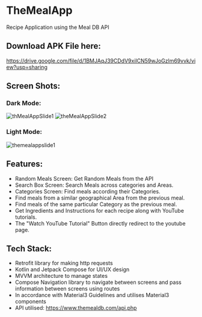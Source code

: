 # TheMealApp
 Recipe Application using the Meal DB API
 ## Download APK File here: 
 https://drive.google.com/file/d/1BMJAqJ39CDdV9xiICN59wJoGzlm69vvk/view?usp=sharing
 ## Screen Shots:
 ### Dark Mode:
![thMealAppSlide1](https://github.com/harshjoshi004/TheMealApp/assets/138373025/ba452dbb-b581-4dfb-93b4-e5d04fd5034b)
![theMealAppSlide2](https://github.com/harshjoshi004/TheMealApp/assets/138373025/a65587a3-582c-4879-be66-dfc3cc1d4747)

 ### Light Mode:
![themealappslide1](https://github.com/harshjoshi004/TheMealApp/assets/138373025/4146a157-b3dc-49ae-8977-99d650b99f0b)

 ## Features:
  - Random Meals Screen: Get Random Meals from the API
  - Search Box Screen: Search Meals across categories and Areas.
  - Categories Screen: Find meals according their Categories.
  - Find meals from a similar geographical Area from the previous meal.
  - Find meals of the same particular Category as the previous meal.
  - Get Ingredients and Instructions for each recipe along with YouTube tutorials.
  - The "Watch YouTube Tutorial" Button directly redirect to the youtube page.
 ## Tech Stack:
  - Retrofit library for making http requests
  - Kotlin and Jetpack Compose for UI/UX design
  - MVVM architecture to manage states
  - Compose Navigation library to navigate between screens and pass information between screens using routes
  - In accordance with Material3 Guidelines and utilises Material3 components
  - API utilised: https://www.themealdb.com/api.php
